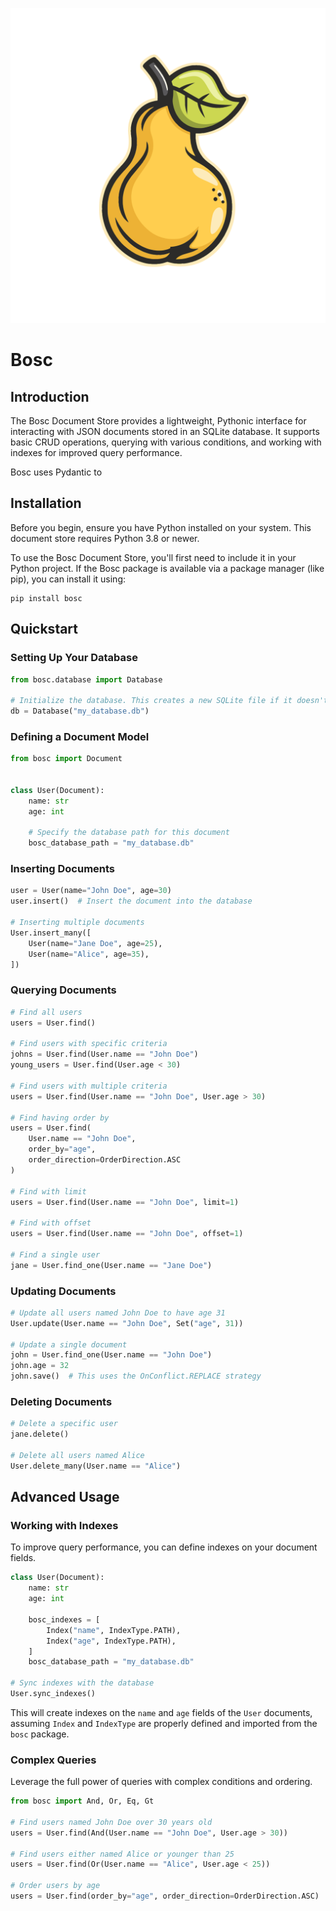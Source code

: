 ![Bosc](logo/big.svg)

# Bosc

## Introduction
The Bosc Document Store provides a lightweight, Pythonic interface for interacting with JSON documents stored in an SQLite database. It supports basic CRUD operations, querying with various conditions, and working with indexes for improved query performance.

Bosc uses Pydantic to 


## Installation
Before you begin, ensure you have Python installed on your system. This document store requires Python 3.8 or newer.

To use the Bosc Document Store, you'll first need to include it in your Python project. If the Bosc package is available via a package manager (like pip), you can install it using:

```
pip install bosc
```

## Quickstart

### Setting Up Your Database

```python
from bosc.database import Database

# Initialize the database. This creates a new SQLite file if it doesn't exist.
db = Database("my_database.db")
```

### Defining a Document Model

```python
from bosc import Document


class User(Document):
    name: str
    age: int

    # Specify the database path for this document
    bosc_database_path = "my_database.db"
```

### Inserting Documents
```python
user = User(name="John Doe", age=30)
user.insert()  # Insert the document into the database

# Inserting multiple documents
User.insert_many([
    User(name="Jane Doe", age=25),
    User(name="Alice", age=35),
])
```

### Querying Documents
```python
# Find all users
users = User.find()

# Find users with specific criteria
johns = User.find(User.name == "John Doe")
young_users = User.find(User.age < 30)

# Find users with multiple criteria
users = User.find(User.name == "John Doe", User.age > 30)

# Find having order by
users = User.find(
    User.name == "John Doe", 
    order_by="age", 
    order_direction=OrderDirection.ASC
)

# Find with limit
users = User.find(User.name == "John Doe", limit=1)

# Find with offset
users = User.find(User.name == "John Doe", offset=1)

# Find a single user
jane = User.find_one(User.name == "Jane Doe")
```

### Updating Documents
```python
# Update all users named John Doe to have age 31
User.update(User.name == "John Doe", Set("age", 31))

# Update a single document
john = User.find_one(User.name == "John Doe")
john.age = 32
john.save()  # This uses the OnConflict.REPLACE strategy
```

### Deleting Documents
```python
# Delete a specific user
jane.delete()

# Delete all users named Alice
User.delete_many(User.name == "Alice")
```

## Advanced Usage

### Working with Indexes
To improve query performance, you can define indexes on your document fields.

```python
class User(Document):
    name: str
    age: int

    bosc_indexes = [
        Index("name", IndexType.PATH),
        Index("age", IndexType.PATH),
    ]
    bosc_database_path = "my_database.db"

# Sync indexes with the database
User.sync_indexes()
```

This will create indexes on the `name` and `age` fields of the `User` documents, assuming `Index` and `IndexType` are properly defined and imported from the `bosc` package.

### Complex Queries
Leverage the full power of queries with complex conditions and ordering.

```python
from bosc import And, Or, Eq, Gt

# Find users named John Doe over 30 years old
users = User.find(And(User.name == "John Doe", User.age > 30))

# Find users either named Alice or younger than 25
users = User.find(Or(User.name == "Alice", User.age < 25))

# Order users by age
users = User.find(order_by="age", order_direction=OrderDirection.ASC)
```
